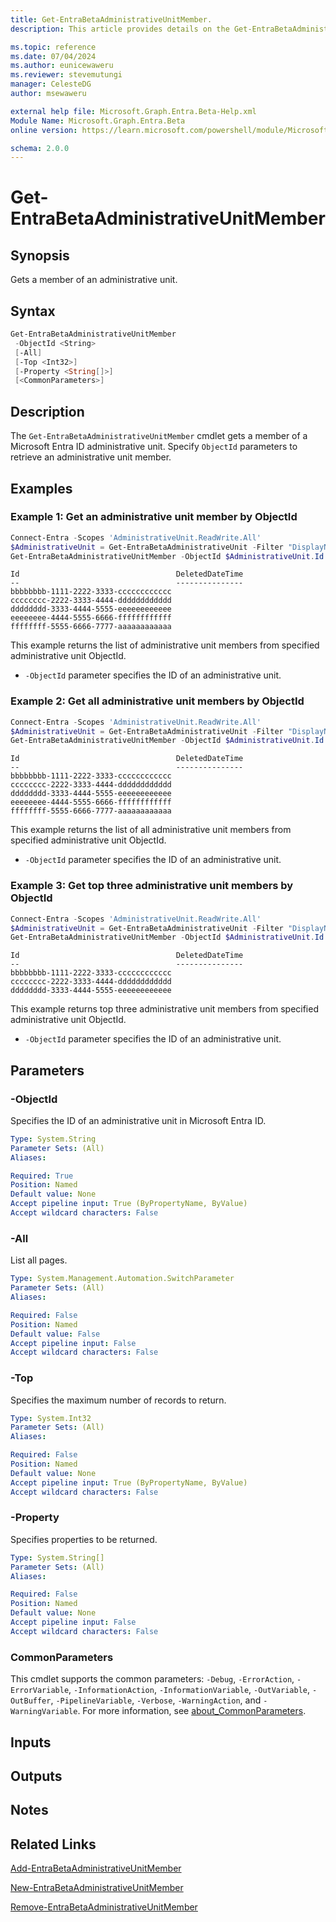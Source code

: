 ```yaml
---
title: Get-EntraBetaAdministrativeUnitMember.
description: This article provides details on the Get-EntraBetaAdministrativeUnitMember command.

ms.topic: reference
ms.date: 07/04/2024
ms.author: eunicewaweru
ms.reviewer: stevemutungi
manager: CelesteDG
author: msewaweru

external help file: Microsoft.Graph.Entra.Beta-Help.xml
Module Name: Microsoft.Graph.Entra.Beta
online version: https://learn.microsoft.com/powershell/module/Microsoft.Graph.Entra.Beta/Get-EntraBetaAdministrativeUnitMember

schema: 2.0.0
---
```


# Get-EntraBetaAdministrativeUnitMember

## Synopsis

Gets a member of an administrative unit.

## Syntax

```powershell
Get-EntraBetaAdministrativeUnitMember
 -ObjectId <String>
 [-All]
 [-Top <Int32>]
 [-Property <String[]>]
 [<CommonParameters>]
```

## Description

The `Get-EntraBetaAdministrativeUnitMember` cmdlet gets a member of a Microsoft Entra ID administrative unit. Specify `ObjectId` parameters to retrieve an administrative unit member.

## Examples

### Example 1: Get an administrative unit member by ObjectId

```powershell
Connect-Entra -Scopes 'AdministrativeUnit.ReadWrite.All'
$AdministrativeUnit = Get-EntraBetaAdministrativeUnit -Filter "DisplayName eq '<administrativeunit-name>'"
Get-EntraBetaAdministrativeUnitMember -ObjectId $AdministrativeUnit.Id
```

```Output
Id                                   DeletedDateTime
--                                   ---------------
bbbbbbbb-1111-2222-3333-cccccccccccc
cccccccc-2222-3333-4444-dddddddddddd
dddddddd-3333-4444-5555-eeeeeeeeeeee
eeeeeeee-4444-5555-6666-ffffffffffff
ffffffff-5555-6666-7777-aaaaaaaaaaaa
```

This example returns the list of administrative unit members from specified administrative unit ObjectId.

- `-ObjectId` parameter specifies the ID of an administrative unit.

### Example 2: Get all administrative unit members by ObjectId

```powershell
Connect-Entra -Scopes 'AdministrativeUnit.ReadWrite.All'
$AdministrativeUnit = Get-EntraBetaAdministrativeUnit -Filter "DisplayName eq '<administrativeunit-name>'"
Get-EntraBetaAdministrativeUnitMember -ObjectId $AdministrativeUnit.Id -All
```

```Output
Id                                   DeletedDateTime
--                                   ---------------
bbbbbbbb-1111-2222-3333-cccccccccccc
cccccccc-2222-3333-4444-dddddddddddd
dddddddd-3333-4444-5555-eeeeeeeeeeee
eeeeeeee-4444-5555-6666-ffffffffffff
ffffffff-5555-6666-7777-aaaaaaaaaaaa
```

This example returns the list of all administrative unit members from specified administrative unit ObjectId.

- `-ObjectId` parameter specifies the ID of an administrative unit.

### Example 3: Get top three administrative unit members by ObjectId

```powershell
Connect-Entra -Scopes 'AdministrativeUnit.ReadWrite.All'
$AdministrativeUnit = Get-EntraBetaAdministrativeUnit -Filter "DisplayName eq '<administrativeunit-name>'"
Get-EntraBetaAdministrativeUnitMember -ObjectId $AdministrativeUnit.Id -Top 3
```

```Output
Id                                   DeletedDateTime
--                                   ---------------
bbbbbbbb-1111-2222-3333-cccccccccccc
cccccccc-2222-3333-4444-dddddddddddd
dddddddd-3333-4444-5555-eeeeeeeeeeee
```

This example returns top three administrative unit members from specified administrative unit ObjectId.

- `-ObjectId` parameter specifies the ID of an administrative unit.

## Parameters

### -ObjectId

Specifies the ID of an administrative unit in Microsoft Entra ID.

```yaml
Type: System.String
Parameter Sets: (All)
Aliases:

Required: True
Position: Named
Default value: None
Accept pipeline input: True (ByPropertyName, ByValue)
Accept wildcard characters: False
```

### -All

List all pages.

```yaml
Type: System.Management.Automation.SwitchParameter
Parameter Sets: (All)
Aliases:

Required: False
Position: Named
Default value: False
Accept pipeline input: False
Accept wildcard characters: False
```

### -Top

Specifies the maximum number of records to return.

```yaml
Type: System.Int32
Parameter Sets: (All)
Aliases:

Required: False
Position: Named
Default value: None
Accept pipeline input: True (ByPropertyName, ByValue)
Accept wildcard characters: False
```

### -Property

Specifies properties to be returned.

```yaml
Type: System.String[]
Parameter Sets: (All)
Aliases:

Required: False
Position: Named
Default value: None
Accept pipeline input: False
Accept wildcard characters: False
```

### CommonParameters

This cmdlet supports the common parameters: `-Debug`, `-ErrorAction`, `-ErrorVariable`, `-InformationAction`, `-InformationVariable`, `-OutVariable`, `-OutBuffer`, `-PipelineVariable`, `-Verbose`, `-WarningAction`, and `-WarningVariable`. For more information, see [about_CommonParameters](https://go.microsoft.com/fwlink/?LinkID=113216).

## Inputs

## Outputs

## Notes

## Related Links

[Add-EntraBetaAdministrativeUnitMember](Add-EntraBetaAdministrativeUnitMember.md)

[New-EntraBetaAdministrativeUnitMember](New-EntraBetaAdministrativeUnitMember.md)

[Remove-EntraBetaAdministrativeUnitMember](Remove-EntraBetaAdministrativeUnitMember.md)
